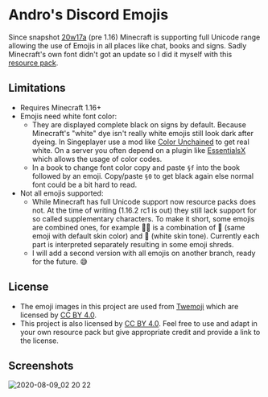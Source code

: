# Andro's Discord Emojis

Since snapshot [20w17a](https://www.minecraft.net/de-de/article/minecraft-snapshot-20w17a) (pre 1.16) Minecraft is supporting full Unicode range allowing the use of Emojis in all places like chat, books and signs. Sadly Minecraft's own font didn't got an update so I did it myself with this [resource pack](https://minecraft.gamepedia.com/Resource_Pack#Fonts).

## Limitations
* Requires Minecraft 1.16+
* Emojis need white font color:
  * They are displayed complete black on signs by default. Because Minecraft's "white" dye isn't really white emojis still look dark after dyeing. In Singeplayer use a mod like [Color Unchained](https://www.curseforge.com/minecraft/mc-mods/color-unchained) to get real white. On a server you often depend on a plugin like [EssentialsX](https://essentialsx.net/) which allows the usage of color codes.
  * In a book to change font color copy and paste `§f` into the book followed by an emoji. Copy/paste `§0` to get black again else normal font could be a bit hard to read.
* Not all emojis supported:
  * While Minecraft has full Unicode support now resource packs does not. At the time of writing (1.16.2 rc1 is out) they still lack support for so called supplementary characters. To make it short, some emojis are combined ones, for example 🙅🏻 is a combination of 🙅 (same emoji with default skin color) and 🏻 (white skin tone). Currently each part is interpreted separately resulting in some emoji shreds.
  * I will add a second version with all emojis on another branch, ready for the future. 😅

## License

* The emoji images in this project are used from [Twemoji](https://twemoji.twitter.com/) which are licensed by [CC BY 4.0](https://creativecommons.org/licenses/by/4.0/).
* This project is also licensed by [CC BY 4.0](https://creativecommons.org/licenses/by/4.0/). Feel free to use and adapt in your own resource pack but give appropriate credit and provide a link to the license.

## Screenshots

![2020-08-09_02 20 22](https://user-images.githubusercontent.com/3952718/89722851-10c55380-d9ef-11ea-969d-16ae6cf84f0e.png)
